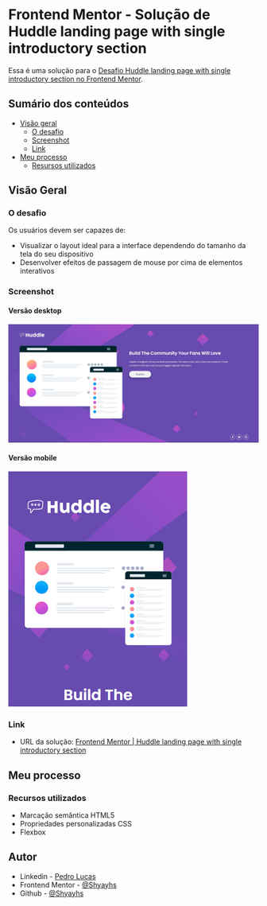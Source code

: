 # Frontend Mentor - Solução de Huddle landing page with single introductory section

Essa é uma solução para o [Desafio Huddle landing page with single introductory section no Frontend Mentor](https://www.frontendmentor.io/challenges/huddle-landing-page-with-a-single-introductory-section-B_2Wvxgi0). 

## Sumário dos conteúdos

- [Visão geral](#visão-geral)
  - [O desafio](#o-desafio)
  - [Screenshot](#screenshot)
  - [Link](#link)
- [Meu processo](#meu-processo)
  - [Resursos utilizados](#recursos-utilizados)

## Visão Geral

### O desafio

Os usuários devem ser capazes de:

- Visualizar o layout ideal para a interface dependendo do tamanho da tela do seu dispositivo
- Desenvolver efeitos de passagem de mouse por cima de elementos interativos

### Screenshot

#### Versão desktop
![](./src/screenshot/desktop-screenshot.png)

#### Versão mobile
![](./src/screenshot/mobile-gif.gif)

### Link

- URL da solução: [Frontend Mentor | Huddle landing page with single introductory section](https://github.com/Shyayhs/frontend-mentor-huddle-landing-page-with-single-introductory-section)

## Meu processo

### Recursos utilizados

- Marcação semântica HTML5
- Propriedades personalizadas CSS
- Flexbox

## Autor

- Linkedin - [Pedro Lucas](www.linkedin.com/in/pedro-lucas-rocha)
- Frontend Mentor - [@Shyayhs](https://www.frontendmentor.io/profile/Shyayhs)
- Github - [@Shyayhs](https://github.com/Shyayhs)